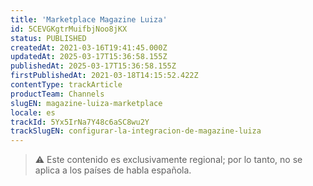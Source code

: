 ```yaml
---
title: 'Marketplace Magazine Luiza'
id: 5CEVGKgtrMuifbjNoo8jKX
status: PUBLISHED
createdAt: 2021-03-16T19:41:45.000Z
updatedAt: 2025-03-17T15:36:58.155Z
publishedAt: 2025-03-17T15:36:58.155Z
firstPublishedAt: 2021-03-18T14:15:52.422Z
contentType: trackArticle
productTeam: Channels
slugEN: magazine-luiza-marketplace
locale: es
trackId: 5Yx5IrNa7Y48c6aSC8wu2Y
trackSlugEN: configurar-la-integracion-de-magazine-luiza
---
```


> ⚠️ Este contenido es exclusivamente regional; por lo tanto, no se aplica a los países de habla española.
